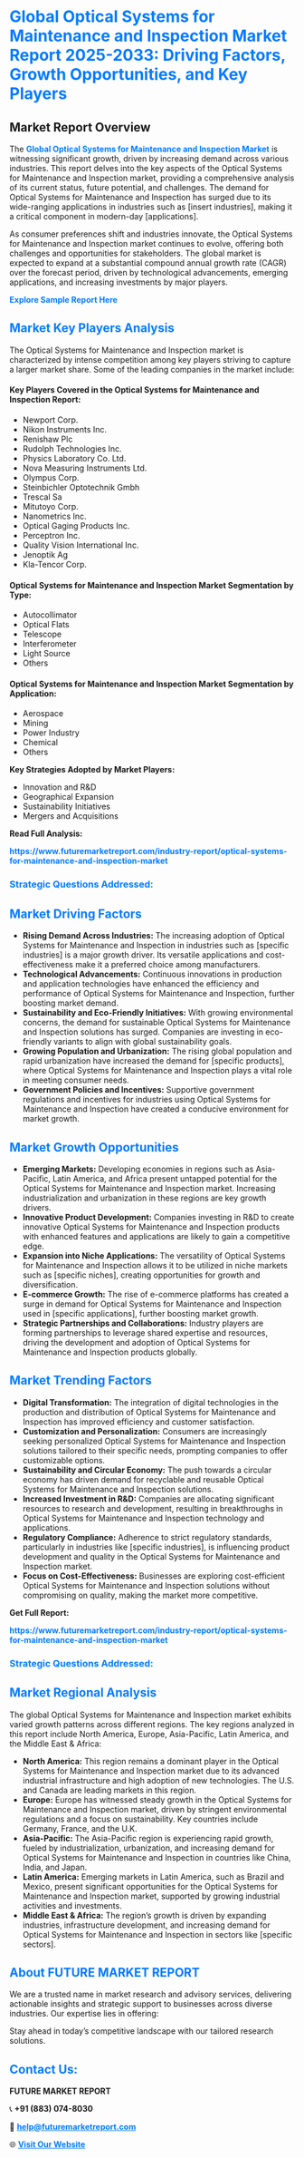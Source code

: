 <h1 style="color: #007BFF;">Global Optical Systems for Maintenance and Inspection Market Report 2025-2033: Driving Factors, Growth Opportunities, and Key Players</h1>

<section id="overview">
<h2>Market Report Overview</h2>
<p>The <a href="https://www.futuremarketreport.com/industry-report/optical-systems-for-maintenance-and-inspection-market" style="color: #007BFF; text-decoration: none;"><strong>Global Optical Systems for Maintenance and Inspection Market</strong></a> is witnessing significant growth, driven by increasing demand across various industries. This report delves into the key aspects of the Optical Systems for Maintenance and Inspection market, providing a comprehensive analysis of its current status, future potential, and challenges. The demand for Optical Systems for Maintenance and Inspection has surged due to its wide-ranging applications in industries such as [insert industries], making it a critical component in modern-day [applications].</p>
<p>As consumer preferences shift and industries innovate, the Optical Systems for Maintenance and Inspection market continues to evolve, offering both challenges and opportunities for stakeholders. The global market is expected to expand at a substantial compound annual growth rate (CAGR) over the forecast period, driven by technological advancements, emerging applications, and increasing investments by major players.</p>
</section>

<section id="overview">
<p><a href="https://www.futuremarketreport.com/request-sample/reportId=54139" style="color: #007BFF; text-decoration: none;"><strong>Explore Sample Report Here</strong></a></p>
</section>

<section id="key-players">
<h2 style="color: #007BFF;">Market Key Players Analysis</h2>
<p>The Optical Systems for Maintenance and Inspection market is characterized by intense competition among key players striving to capture a larger market share. Some of the leading companies in the market include:</p>
<h4>Key Players Covered in the Optical Systems for Maintenance and Inspection Report:</h4>
<ul><li>Newport Corp.</li><li>Nikon Instruments Inc.</li><li>Renishaw Plc</li><li>Rudolph Technologies Inc.</li><li>Physics Laboratory Co. Ltd.</li><li>Nova Measuring Instruments Ltd.</li><li>Olympus Corp.</li><li>Steinbichler Optotechnik Gmbh</li><li>Trescal Sa</li><li>Mitutoyo Corp.</li><li>Nanometrics Inc.</li><li>Optical Gaging Products Inc.</li><li>Perceptron Inc.</li><li>Quality Vision International Inc.</li><li>Jenoptik Ag</li><li>Kla-Tencor Corp.</li></ul>
<h4>Optical Systems for Maintenance and Inspection Market Segmentation by Type:</h4>
<ul><li>Autocollimator</li><li>Optical Flats</li><li>Telescope</li><li>Interferometer</li><li>Light Source</li><li>Others</li></ul>

<h4>Optical Systems for Maintenance and Inspection Market Segmentation by Application:</h4>
<ul><li>Aerospace</li><li>Mining</li><li>Power Industry</li><li>Chemical</li><li>Others</li></ul>
<p><strong>Key Strategies Adopted by Market Players:</strong></p>
<ul>
<li>Innovation and R&D</li>
<li>Geographical Expansion</li>
<li>Sustainability Initiatives</li>
<li>Mergers and Acquisitions</li>
</ul>
</section>

<section>
<p><strong>Read Full Analysis: </strong></p><a href="https://www.futuremarketreport.com/industry-report/optical-systems-for-maintenance-and-inspection-market" style="color: #007BFF; text-decoration: none;"><strong>https://www.futuremarketreport.com/industry-report/optical-systems-for-maintenance-and-inspection-market</strong></a>
<h3 style="color: #007BFF;">Strategic Questions Addressed:</h3>
</section>

<section id="driving-factors">
<h2 style="color: #007BFF;">Market Driving Factors</h2>
<ul>
<li><strong>Rising Demand Across Industries:</strong> The increasing adoption of Optical Systems for Maintenance and Inspection in industries such as [specific industries] is a major growth driver. Its versatile applications and cost-effectiveness make it a preferred choice among manufacturers.</li>
<li><strong>Technological Advancements:</strong> Continuous innovations in production and application technologies have enhanced the efficiency and performance of Optical Systems for Maintenance and Inspection, further boosting market demand.</li>
<li><strong>Sustainability and Eco-Friendly Initiatives:</strong> With growing environmental concerns, the demand for sustainable Optical Systems for Maintenance and Inspection solutions has surged. Companies are investing in eco-friendly variants to align with global sustainability goals.</li>
<li><strong>Growing Population and Urbanization:</strong> The rising global population and rapid urbanization have increased the demand for [specific products], where Optical Systems for Maintenance and Inspection plays a vital role in meeting consumer needs.</li>
<li><strong>Government Policies and Incentives:</strong> Supportive government regulations and incentives for industries using Optical Systems for Maintenance and Inspection have created a conducive environment for market growth.</li>
</ul>
</section>

<section id="growth-opportunities">
<h2 style="color: #007BFF;">Market Growth Opportunities</h2>
<ul>
<li><strong>Emerging Markets:</strong> Developing economies in regions such as Asia-Pacific, Latin America, and Africa present untapped potential for the Optical Systems for Maintenance and Inspection market. Increasing industrialization and urbanization in these regions are key growth drivers.</li>
<li><strong>Innovative Product Development:</strong> Companies investing in R&D to create innovative Optical Systems for Maintenance and Inspection products with enhanced features and applications are likely to gain a competitive edge.</li>
<li><strong>Expansion into Niche Applications:</strong> The versatility of Optical Systems for Maintenance and Inspection allows it to be utilized in niche markets such as [specific niches], creating opportunities for growth and diversification.</li>
<li><strong>E-commerce Growth:</strong> The rise of e-commerce platforms has created a surge in demand for Optical Systems for Maintenance and Inspection used in [specific applications], further boosting market growth.</li>
<li><strong>Strategic Partnerships and Collaborations:</strong> Industry players are forming partnerships to leverage shared expertise and resources, driving the development and adoption of Optical Systems for Maintenance and Inspection products globally.</li>
</ul>
</section>

<section id="trending-factors">
<h2 style="color: #007BFF;">Market Trending Factors</h2>
<ul>
<li><strong>Digital Transformation:</strong> The integration of digital technologies in the production and distribution of Optical Systems for Maintenance and Inspection has improved efficiency and customer satisfaction.</li>
<li><strong>Customization and Personalization:</strong> Consumers are increasingly seeking personalized Optical Systems for Maintenance and Inspection solutions tailored to their specific needs, prompting companies to offer customizable options.</li>
<li><strong>Sustainability and Circular Economy:</strong> The push towards a circular economy has driven demand for recyclable and reusable Optical Systems for Maintenance and Inspection solutions.</li>
<li><strong>Increased Investment in R&D:</strong> Companies are allocating significant resources to research and development, resulting in breakthroughs in Optical Systems for Maintenance and Inspection technology and applications.</li>
<li><strong>Regulatory Compliance:</strong> Adherence to strict regulatory standards, particularly in industries like [specific industries], is influencing product development and quality in the Optical Systems for Maintenance and Inspection market.</li>
<li><strong>Focus on Cost-Effectiveness:</strong> Businesses are exploring cost-efficient Optical Systems for Maintenance and Inspection solutions without compromising on quality, making the market more competitive.</li>
</ul>
</section>

<section>
<p><strong>Get Full Report: </strong></p><a href="https://www.futuremarketreport.com/industry-report/optical-systems-for-maintenance-and-inspection-market" style="color: #007BFF; text-decoration: none;"><strong>https://www.futuremarketreport.com/industry-report/optical-systems-for-maintenance-and-inspection-market</strong></a>
<h3 style="color: #007BFF;">Strategic Questions Addressed:</h3>
</section>


<section id="regional-analysis">
<h2 style="color: #007BFF;">Market Regional Analysis</h2>
<p>The global Optical Systems for Maintenance and Inspection market exhibits varied growth patterns across different regions. The key regions analyzed in this report include North America, Europe, Asia-Pacific, Latin America, and the Middle East & Africa:</p>
<ul>
<li><strong>North America:</strong> This region remains a dominant player in the Optical Systems for Maintenance and Inspection market due to its advanced industrial infrastructure and high adoption of new technologies. The U.S. and Canada are leading markets in this region.</li>
<li><strong>Europe:</strong> Europe has witnessed steady growth in the Optical Systems for Maintenance and Inspection market, driven by stringent environmental regulations and a focus on sustainability. Key countries include Germany, France, and the U.K.</li>
<li><strong>Asia-Pacific:</strong> The Asia-Pacific region is experiencing rapid growth, fueled by industrialization, urbanization, and increasing demand for Optical Systems for Maintenance and Inspection in countries like China, India, and Japan.</li>
<li><strong>Latin America:</strong> Emerging markets in Latin America, such as Brazil and Mexico, present significant opportunities for the Optical Systems for Maintenance and Inspection market, supported by growing industrial activities and investments.</li>
<li><strong>Middle East & Africa:</strong> The region’s growth is driven by expanding industries, infrastructure development, and increasing demand for Optical Systems for Maintenance and Inspection in sectors like [specific sectors].</li>
</ul>
</section>

<footer>
<h2 style="color: #007BFF;">About FUTURE MARKET REPORT</h2>
<p>We are a trusted name in market research and advisory services, delivering actionable insights and strategic support to businesses across diverse industries. Our expertise lies in offering:</p>

<p>Stay ahead in today’s competitive landscape with our tailored research solutions.</p>

<h2 style="color: #007BFF;">Contact Us:</h2>
<p><strong>FUTURE MARKET REPORT</strong></p>
<p>📞 <strong>+91 (883) 074-8030</strong></p>
<p>📧 <strong><a href="mailto:help@futuremarketreport.com" style="color: #007BFF;">help@futuremarketreport.com</a></strong></p>
<p>🌐 <strong><a href="https://www.futuremarketreport.com/" style="color: #007BFF;">Visit Our Website</a></strong></p>
</footer>